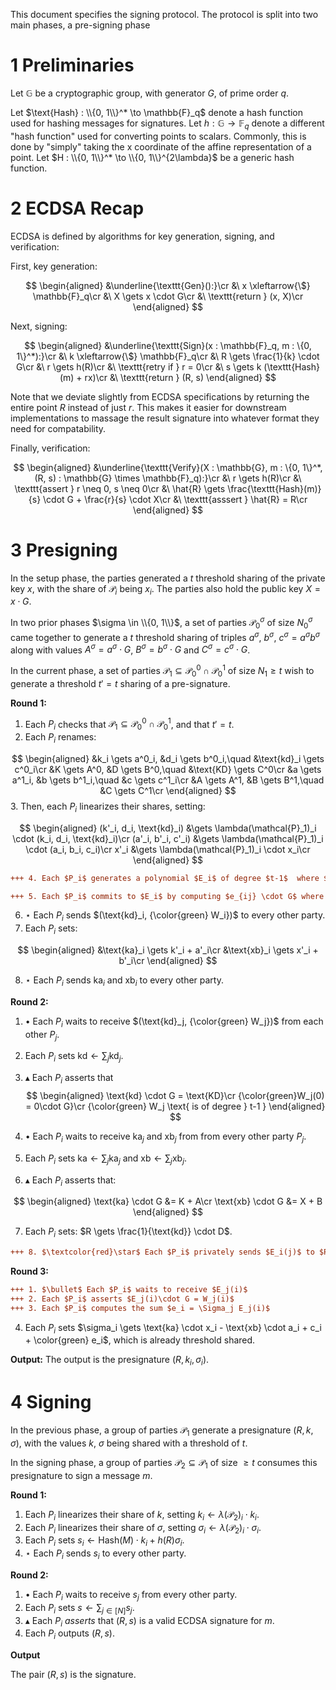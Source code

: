 This document specifies the signing protocol.
The protocol is split into two main phases, a pre-signing phase

# 1 Preliminaries

Let $\mathbb{G}$ be a cryptographic group, with generator $G$, of prime order $q$.

Let $\text{Hash} : \\{0, 1\\}^* \to \mathbb{F}_q$ denote a hash function used for hashing messages
for signatures.
Let $h : \mathbb{G} \to \mathbb{F}_q$ denote a different "hash function" used for converting points to scalars.
Commonly, this is done by "simply" taking the x coordinate of the affine
representation of a point.
Let $H : \\{0, 1\\}^* \to \\{0, 1\\}^{2\lambda}$ be a generic hash function.

# 2 ECDSA Recap

ECDSA is defined by algorithms for key generation, signing, and verification:

First, key generation:

$$
\begin{aligned}
&\underline{\texttt{Gen}():}\cr
&\ x \xleftarrow{\$} \mathbb{F}_q\cr
&\ X \gets x \cdot G\cr
&\ \texttt{return } (x, X)\cr
\end{aligned}
$$

Next, signing:

$$
\begin{aligned}
&\underline{\texttt{Sign}(x : \mathbb{F}_q, m : \{0, 1\}^*):}\cr
&\ k \xleftarrow{\$} \mathbb{F}_q\cr
&\ R \gets \frac{1}{k} \cdot G\cr
&\ r \gets h(R)\cr
&\ \texttt{retry if } r = 0\cr
&\ s \gets k (\texttt{Hash}(m) + rx)\cr
&\ \texttt{return } (R, s)
\end{aligned}
$$

Note that we deviate slightly from ECDSA specifications by returning
the entire point $R$ instead of just $r$.
This makes it easier for downstream implementations to massage
the result signature into whatever format they need for compatability.

Finally, verification:

$$
\begin{aligned}
&\underline{\texttt{Verify}(X : \mathbb{G}, m : \{0, 1\}^*, (R, s) : \mathbb{G} \times \mathbb{F}_q):}\cr
&\ r \gets h(R)\cr
&\ \texttt{assert } r \neq 0, s \neq 0\cr
&\ \hat{R} \gets \frac{\texttt{Hash}(m)}{s} \cdot G + \frac{r}{s} \cdot X\cr
&\ \texttt{asssert } \hat{R} = R\cr
\end{aligned}
$$

# 3 Presigning

In the setup phase, the parties generated a $t$ threshold sharing
of the private key $x$, with the share of $\mathcal{P}_i$ being $x_i$.
The parties also hold the public key $X = x \cdot G$.

In two prior phases $\sigma \in \\{0, 1\\}$, a set of parties $\mathcal{P}_0^\sigma$ of size $N_0^\sigma$
came together to generate a $t$ threshold sharing of triples $a^\sigma$, $b^\sigma$, $c^\sigma = a^\sigma b^\sigma$
along with values $A^\sigma = a^\sigma \cdot G$, $B^\sigma = b^\sigma \cdot G$ and $C^\sigma = c^\sigma \cdot G$.

In the current phase, a set of parties $\mathcal{P}_ 1 \subseteq \mathcal{P}_ 0^0 \cap \mathcal{P}^1_ 0$
of size $N_1 \geq t$ wish to generate a threshold $t' = t$ sharing
of a pre-signature.

**Round 1:**

1. Each $P_i$ checks that $\mathcal{P}_1 \subseteq \mathcal{P}_0^0 \cap \mathcal{P}_0^1$, and that $t' = t$.
2. Each $P_i$ renames:

$$
\begin{aligned}
&k_i \gets a^0_i, &d_i \gets b^0_i,\quad &\text{kd}_i \gets c^0_i\cr
&K \gets A^0, &D \gets B^0,\quad &\text{KD} \gets C^0\cr
&a \gets a^1_i, &b \gets b^1_i,\quad &c \gets c^1_i\cr
&A \gets A^1, &B \gets B^1,\quad &C \gets C^1\cr
\end{aligned}
$$
3. Then, each $P_i$ linearizes their shares, setting:

$$
\begin{aligned}
(k'_i, d_i, \text{kd}_i) &\gets \lambda(\mathcal{P}_1)_i \cdot (k_i, d_i, \text{kd}_i)\cr
(a'_i, b'_i, c'_i) &\gets \lambda(\mathcal{P}_1)_i \cdot (a_i, b_i, c_i)\cr
x'_i &\gets \lambda(\mathcal{P}_1)_i \cdot x_i\cr
\end{aligned}
$$

``` diff
+++ 4. Each $P_i$ generates a polynomial $E_i$ of degree $t-1$  where $E_i(0) = 0$

+++ 5. Each $P_i$ commits to $E_i$ by computing $e_{ij} \cdot G$ where $e_{ij}$ corresponds to the coefficient $j$ of $E_i$. We denote with $W_i$ the commited polynomial with
```

6. $\star$ Each $P_i$ sends $(\text{kd}_i, {\color{green} W_i})$ to every other party.
7. Each $P_i$ sets:

$$
\begin{aligned}
&\text{ka}_i \gets k'_i + a'_i\cr
&\text{xb}_i \gets x'_i + b'_i\cr
\end{aligned}
$$

8. $\star$ Each $P_i$ sends $\text{ka}_i$ and $\text{xb}_i$ to every other party.

**Round 2:**

1. $\bullet$ Each $P_i$ waits to receive $(\text{kd}_j, {\color{green} W_j})$ from each other $P_j$.
2. Each $P_i$ sets $\text{kd} \gets \sum_j \text{kd}_j$.
3. $\blacktriangle$ Each $P_i$ asserts that
$$
\begin{aligned}
\text{kd} \cdot G = \text{KD}\cr
{\color{green}W_j(0) = 0\cdot G}\cr
{\color{green}
W_j \text{ is of degree } t-1
}
\end{aligned}
$$

4. $\bullet$ Each $P_i$ waits to receive $\text{ka}_j$ and $\text{xb}_j$ from from every other party $P_j$.
5. Each $P_i$ sets $\text{ka} \gets \sum_j \text{ka}_j$ and $\text{xb} \gets \sum_j \text{xb}_j$.
6. $\blacktriangle$ Each $P_i$ asserts that:

$$
\begin{aligned}
\text{ka} \cdot G &= K + A\cr
\text{xb} \cdot G &= X + B
\end{aligned}
$$

7. Each $P_i$ sets: $R \gets \frac{1}{\text{kd}} \cdot D$.

``` diff
+++ 8. $\textcolor{red}\star$ Each $P_i$ privately sends $E_i(j)$ to $P_j$
```
**Round 3:**
``` diff
+++ 1. $\bullet$ Each $P_i$ waits to receive $E_j(i)$
+++ 2. Each $P_i$ asserts $E_j(i)\cdot G = W_j(i)$
+++ 3. Each $P_i$ computes the sum $e_i = \Sigma_j E_j(i)$
```
4. Each $P_i$ sets $\sigma_i \gets \text{ka} \cdot x_i - \text{xb} \cdot a_i + c_i + \color{green} e_i$, which is already threshold shared.

**Output:**
The output is the presignature $(R, k_i, \sigma_i)$.

# 4 Signing

In the previous phase, a group of parties $\mathcal{P}_1$
generate a presignature $(R, k, \sigma)$, with the values
$k$, $\sigma$ being shared with a threshold of $t$.

In the signing phase, a group of parties $\mathcal{P}_2 \subseteq \mathcal{P}_1$ of size $\geq t$ consumes this presignature
to sign a message $m$.

**Round 1:**

1. Each $P_i$ linearizes their share of $k$, setting $k_i \gets \lambda(\mathcal{P}_2)_i \cdot k_i$.
2. Each $P_i$ linearizes their share of $\sigma$, setting $\sigma_i \gets \lambda(\mathcal{P}_2)_i \cdot \sigma_i$.
3. Each $P_i$ sets $s_i \gets \text{Hash}(M) \cdot k_i + h(R) \sigma_i$.
4. $\star$ Each $P_i$ sends $s_i$ to every other party.

**Round 2:**

1. $\bullet$ Each $P_i$ waits to receive $s_j$ from every other party.
2. Each $P_i$ sets $s \gets \sum_{j \in [N]} s_j$.
3. $\blacktriangle$ Each $P_i$ *asserts* that $(R, s)$ is a valid ECDSA signature for $m$.
4. Each $P_i$ outputs $(R, s)$.

**Output**

The pair $(R, s)$ is the signature.

